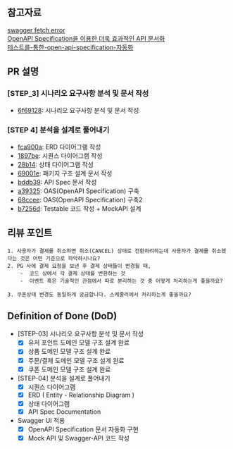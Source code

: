 ## 참고자료
[swagger fetch error](https://velog.io/@dev_tmb/RestDocsSwagger-UI-%EC%82%AC%EC%9A%A9-%EC%A4%91-%EB%A7%88%EC%A3%BC%ED%95%9C-Swagger-Fetch-Error)  
[OpenAPI Specification을 이용한 더욱 효과적인 API 문서화](https://tech.kakaopay.com/post/openapi-documentation/)  
[테스트를-통한-open-api-specification-자동화](https://velog.io/@kimdoha/%ED%85%8C%EC%8A%A4%ED%8A%B8%EB%A5%BC-%ED%86%B5%ED%95%9C-open-api-specification-%EC%9E%90%EB%8F%99%ED%99%94)  


## PR 설명
<!-- 해당 PR이 왜 발생했고, 어떤부분에 대한 작업인지 작성해주세요. -->
### [STEP_3] 시나리오 요구사항 분석 및 문서 작성
- [6f69128](https://github.com/kimdoha/e-commerce-2/commit/6f691289a68aece5ca1cbfdee84ae7dbe2bf1e1b): 시나리오 요구사항 분석 및 문서 작성

### [STEP 4] 분석을 설계로 풀어내기
- [fca900a](https://github.com/kimdoha/e-commerce-2/commit/fca900af7568e7891fbe95abdb0131e34832752e): ERD 다이어그램 작성
- [1897be](https://github.com/kimdoha/e-commerce-2/commit/1897be95dd706ed157a75e778b04aeb46a3941dc): 시퀀스 다이어그램 작성
- [28b14](https://github.com/kimdoha/e-commerce-2/commit/28b14297c6f3e243a4ff7a5e5c428402cada4595): 상태 다이어그램 작성  
- [69001e](https://github.com/kimdoha/e-commerce-2/commit/69001e5374c0e7111a1f7ea41e72bc2f7030434e): 패키지 구조 설계 문서 작성
- [bddb39](https://github.com/kimdoha/e-commerce-2/commit/bddb395adcbc532532312103bd91a59741357931): API Spec 문서 작성
- [a39325](https://github.com/kimdoha/e-commerce-2/commit/a3932506de78da76e1dedbb6d9cc0dfe60f9a330): OAS(OpenAPI Specification) 구축
- [68ccee](https://github.com/kimdoha/e-commerce-2/commit/68ccee9b1786b7fe4c90b529326f15bb6fb87147): OAS(OpenAPI Specification) 구축2
- [b7256d](https://github.com/kimdoha/e-commerce-2/commit/b7256d551f2e6c91e5f4ef1b89468f10b53bc4c8): Testable 코드 작성 + MockAPI 설계


## 리뷰 포인트
``` shell
1. 사용자가 결제를 취소하면 취소(CANCEL) 상태로 전환하려하는데 사용자가 결제를 취소했다는 것은 어떤 기준으로 파악하시나요?
2. PG 사에 결제 요청을 보낸 후 결제 상태들이 변경될 때, 
    -  코드 상에서 각 결제 상태를 변환하는 것
    -  이벤트 혹은 기술적인 관점에서 따로 분리하는 것 중 어떻게 처리하는게 좋을까요? 

3. 쿠폰상태 변경도 동일하게 궁금합니다. 스케줄러에서 처리하는게 좋을까요?
```
## Definition of Done (DoD)
<!--
    DOD 란 해당 작업을 완료했다고 간주하기 위해 충족해야 하는 기준을 의미합니다.
    어떤 기능을 위해 어떤 요구사항을 만족하였으며, 어떤 테스트를 수행했는지 등을 명확하게 체크리스트로 기재해 주세요.
    리뷰어 입장에서, 모든 맥락을 파악하기 이전에 작업의 성숙도/완성도를 파악하는 데에 도움이 됩니다.
    만약 계획되거나 연관 작업이나 파생 작업이 존재하는데, 이후로 미뤄지는 경우 TODO -, 사유와 함께 적어주세요.

    ex:
    - [x] 상품 도메인 모델 구조 설계 완료 ( [정책 참고자료](관련 문서 링크) )
    - [x] 상품 재고 차감 로직 유닛/통합 테스트 완료
    - [ ] TODO - 상품 주문 로직 개발 ( 정책 미수립으로 인해 후속 작업에서 진행 )
-->

- [STEP-03] 시나리오 요구사항 분석 및 문서 작성
    - [x] 유저 포인트 도메인 모델 구조 설계 완료 
    - [x] 상품 도메인 모델 구조 설계 완료 
    - [x] 주문/결제 도메인 모델 구조 설계 완료 
    - [x] 쿠폰 도메인 모델 구조 설계 완료

- [STEP-04] 분석을 설계로 풀어내기
    - [x] 시퀀스 다이어그램
    - [x] ERD ( Entity - Relationship Diagram )
    - [x] 상태 다이어그램
    - [x] API Spec Documentation

- Swagger UI 적용
  - [x] OpenAPI Specification 문서 자동화 구현
  - [x] Mock API 및 Swagger-API 코드 작성
